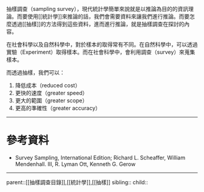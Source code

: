 抽樣調查（sampling survey），現代統計學簡單來說就是以推論為目的的資訊理論。而要使用[[統計學]]來推論的話，我們會需要資料來讓我們進行推論。而要怎麼透過[[抽樣]]的方法得到這些資料，進而進行推論，就是抽樣調查在探討的內容。

在社會科學以及自然科學中，對於樣本的取得常有不同。在自然科學中，可以透過實驗（Experiment）取得樣本。而在社會科學中，會利用調查（survey）來蒐集樣本。

而透過抽樣，我們可以：
1. 降低成本（reduced cost）
2. 更快的速度（greater speed）
3. 更大的範圍（greater scope）
4. 更高的準確性（greater accuracy）
- - -
# 參考資料
- Survey Sampling, International Edition; Richard L. Scheaffer, William Mendenhall. III, R. Lyman Ott, Kenneth G. Gerow
- - -
parent::[[抽樣調查目錄]],[[統計學]],[[抽樣]]
sibling::
child::